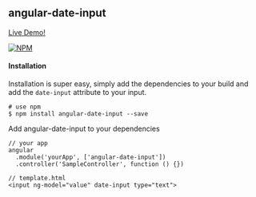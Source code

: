 ## angular-date-input

[Live Demo!](http://angular-date-input.jackhanford.com)

[![NPM][star-icon]][star-url]

#### Installation  
Installation is super easy, simply add the dependencies to your build and add the ```date-input``` attribute to your input.

```
# use npm
$ npm install angular-date-input --save
```

Add angular-date-input to your dependencies

```
// your app
angular
  .module('yourApp', ['angular-date-input'])
  .controller('SampleController', function () {})
```

```
// template.html
<input ng-model="value" date-input type="text">
```

[star-icon]: https://nodei.co/npm/angular-date-input.png?downloads=true
[star-url]: https://npmjs.org/package/angular-date-input
